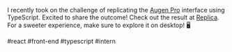 I recently took on the challenge of replicating the [Augen Pro](https://augen.pro) interface using TypeScript. Excited to share the outcome! Check out the result at [Replica](https://my-augen.vercel.app/). For a sweeter experience, make sure to explore it on desktop! 🖥️

#react #front-end #typescript #intern
